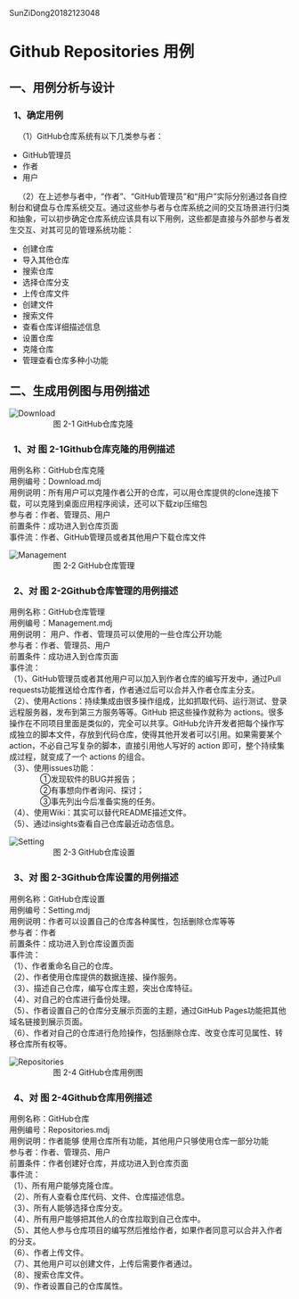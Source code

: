 SunZiDong20182123048

# Github Repositories 用例

## 一、用例分析与设计

### &nbsp;&nbsp;1、确定用例

&nbsp;&nbsp;&nbsp;&nbsp;（1）GitHub仓库系统有以下几类参与者：
- GitHub管理员
- 作者
- 用户<br>

&nbsp;&nbsp;&nbsp;&nbsp;（2）在上述参与者中，“作者”、“GitHub管理员”和“用户”实际分别通过各自控制台和键盘与仓库系统交互。通过这些参与者与仓库系统之间的交互场景进行归类和抽象，可以初步确定仓库系统应该具有以下用例，这些都是直接与外部参与者发生交互、对其可见的管理系统功能：
- 创建仓库
-  导入其他仓库
- 搜索仓库
- 选择仓库分支
- 上传仓库文件
- 创建文件
- 搜索文件
- 查看仓库详细描述信息
- 设置仓库
- 克隆仓库
- 管理查看仓库多种小功能<br>

## 二、生成用例图与用例描述
![Download](https://github.com/ycfxhsw/YangChunFu20182123027/blob/UML-Work/Download.png)<br>
&nbsp;&nbsp;&nbsp;&nbsp;&nbsp;&nbsp;&nbsp;&nbsp;&nbsp;&nbsp;&nbsp;&nbsp;&nbsp;&nbsp;&nbsp;&nbsp;&nbsp;&nbsp;&nbsp;&nbsp;图 2-1 GitHub仓库克隆

###  &nbsp;&nbsp;1、对 图 2-1Github仓库克隆的用例描述
用例名称：GitHub仓库克隆<br>
用例编号：Download.mdj<br>
用例说明：所有用户可以克隆作者公开的仓库，可以用仓库提供的clone连接下载，可以克隆到桌面应用程序阅读，还可以下载zip压缩包<br>
参与者：作者、管理员、用户<br>
前置条件：成功进入到仓库页面<br>
事件流：作者、GitHub管理员或者其他用户下载仓库文件<br>

![Management](https://github.com/ycfxhsw/YangChunFu20182123027/blob/UML-Work/Management.png)<br>
&nbsp;&nbsp;&nbsp;&nbsp;&nbsp;&nbsp;&nbsp;&nbsp;&nbsp;&nbsp;&nbsp;&nbsp;&nbsp;&nbsp;&nbsp;&nbsp;&nbsp;&nbsp;&nbsp;&nbsp;图 2-2 GitHub仓库管理
### &nbsp;&nbsp;2、对 图 2-2Github仓库管理的用例描述
用例名称：GitHub仓库管理<br>
用例编号：Management.mdj<br>
用例说明： 用户、作者、管理员可以使用的一些仓库公开功能<br>
参与者：作者、管理员、用户<br>
前置条件：成功进入到仓库页面<br>
事件流：<br>
（1）、GitHub管理员或者其他用户可以加入到作者仓库的编写开发中，通过Pull requests功能推送给仓库作者，作者通过后可以合并入作者仓库主分支。<br>
（2）、使用Actions：持续集成由很多操作组成，比如抓取代码、运行测试、登录远程服务器，发布到第三方服务等等。GitHub 把这些操作就称为 actions。很多操作在不同项目里面是类似的，完全可以共享。GitHub允许开发者把每个操作写成独立的脚本文件，存放到代码仓库，使得其他开发者可以引用。如果需要某个 action，不必自己写复杂的脚本，直接引用他人写好的 action 即可，整个持续集成过程，就变成了一个 actions 的组合。<br>
（3）、使用issues功能：<br>
&nbsp;&nbsp;&nbsp;&nbsp;&nbsp;&nbsp;&nbsp;&nbsp;&nbsp;&nbsp;&nbsp;&nbsp;&nbsp;&nbsp;①发现软件的BUG并报告；<br>
&nbsp;&nbsp;&nbsp;&nbsp;&nbsp;&nbsp;&nbsp;&nbsp;&nbsp;&nbsp;&nbsp;&nbsp;&nbsp;&nbsp;②有事想向作者询问、探讨；<br>
&nbsp;&nbsp;&nbsp;&nbsp;&nbsp;&nbsp;&nbsp;&nbsp;&nbsp;&nbsp;&nbsp;&nbsp;&nbsp;&nbsp;③事先列出今后准备实施的任务。<br>
（4）、使用Wiki：其实可以替代README描述文件。<br>
（5）、通过insights查看自己仓库最近动态信息。<br>

![Setting](https://github.com/ycfxhsw/YangChunFu20182123027/blob/UML-Work/Setting.png)<br>
&nbsp;&nbsp;&nbsp;&nbsp;&nbsp;&nbsp;&nbsp;&nbsp;&nbsp;&nbsp;&nbsp;&nbsp;&nbsp;&nbsp;&nbsp;&nbsp;&nbsp;&nbsp;&nbsp;&nbsp;图 2-3 GitHub仓库设置
### &nbsp;&nbsp;3、对 图 2-3Github仓库设置的用例描述
用例名称：GitHub仓库设置<br>
用例编号：Setting.mdj<br>
用例说明：作者可以设置自己的仓库各种属性，包括删除仓库等等 <br>
参与者：作者<br>
前置条件：成功进入到仓库设置页面<br>
事件流：<br>
（1）、作者重命名自己的仓库。<br>
（2）、作者使用仓库提供的数据连接、操作服务。<br>
（3）、描述自己仓库，编写仓库主题，突出仓库特征。<br>
（4）、对自己的仓库进行备份处理。<br>
（5）、作者设置自己的仓库分支展示页面的主题，通过GitHub Pages功能把其他域名链接到展示页面。<br>
（6）、作者对自己的仓库进行危险操作，包括删除仓库、改变仓库可见属性、转移仓库所有权等。<br>

![Repositories](https://github.com/ycfxhsw/YangChunFu20182123027/blob/UML-Work/Repositories.png)<br>
&nbsp;&nbsp;&nbsp;&nbsp;&nbsp;&nbsp;&nbsp;&nbsp;&nbsp;&nbsp;&nbsp;&nbsp;&nbsp;&nbsp;&nbsp;&nbsp;&nbsp;&nbsp;&nbsp;&nbsp;图 2-4 GitHub仓库用例图
### &nbsp;&nbsp;4、对 图 2-4Github仓库用例描述
用例名称：GitHub仓库<br>
用例编号：Repositories.mdj<br>
用例说明：作者能够 使用仓库所有功能，其他用户只够使用仓库一部分功能<br>
参与者：作者、管理员、用户<br>
前置条件：作者创建好仓库，并成功进入到仓库页面<br>
事件流：<br>
（1）、所有用户能够克隆仓库。<br>
（2）、所有人查看仓库代码、文件、仓库描述信息。<br>
（3）、所有人能够选择仓库分支。<br>
（4）、所有用户能够把其他人的仓库拉取到自己仓库中。<br>
（5）、其他人参与仓库项目的编写然后推给作者，如果作者同意可以合并入作者的分支。<br>
（6）、作者上传文件。<br>
（7）、其他用户可以创建文件，上传后需要作者通过。<br>
（8）、搜索仓库文件。<br>
（9）、作者设置自己的仓库属性。<br>

